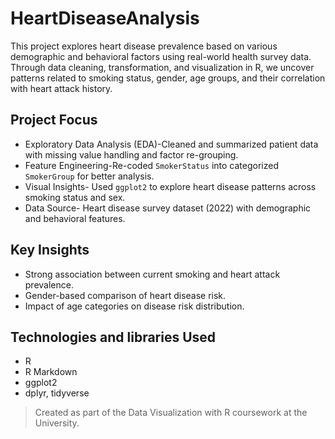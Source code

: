 # HeartDiseaseAnalysis
This project explores heart disease prevalence based on various demographic and behavioral factors using real-world health survey data. Through data cleaning, transformation, and visualization in R, we uncover patterns related to smoking status, gender, age groups, and their correlation with heart attack history.

##  Project Focus
- Exploratory Data Analysis (EDA)-Cleaned and summarized patient data with missing value handling and factor re-grouping.
- Feature Engineering-Re-coded `SmokerStatus` into categorized `SmokerGroup` for better analysis.
- Visual Insights- Used `ggplot2` to explore heart disease patterns across smoking status and sex.
- Data Source- Heart disease survey dataset (2022) with demographic and behavioral features.

##  Key Insights
- Strong association between current smoking and heart attack prevalence.
- Gender-based comparison of heart disease risk.
- Impact of age categories on disease risk distribution.

##  Technologies and libraries Used
- R
- R Markdown
- ggplot2
- dplyr, tidyverse

> Created as part of the Data Visualization with R coursework at the University.
